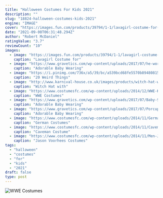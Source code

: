 ```yaml
---
title: "Halloween Costumes For Kids 2021"
description: ""
slug: "18824-halloween-costumes-kids-2021"
engine: "IMAGE"
cover: "https://images.fun.com/products/39794/1-1/lavagirl-costume-for-toddlers.jpg"
date: "2021-09-08T06:31:48.294Z"
author: "Robert McDaniel"
ratingValue: "3.7"
reviewCount: "10"
images:
  - image: "https://images.fun.com/products/39794/1-1/lavagirl-costume-for-toddlers.jpg"
    caption: "Lavagirl Costume for"
  - image: "https://www.gravetics.com/wp-content/uploads/2017/07/he-worlds-cutest-Humpty-Dumpty.jpg"
    caption: "Adorable Baby Wearing"
  - image: "https://i.pinimg.com/736x/a5/39/bc/a539bcd68fe5570b89480815a16ae1d9.jpg"
    caption: "20 Weird Things"
  - image: "http://www.karnival-house.co.uk/images/products/witch-hat-with-grey-hair--halloween-costume-hats19702.jpg"
    caption: "Witch Hat with"
  - image: "https://www.costumesfc.com/wp-content/uploads/2014/12/WWE-Kids-Costumes.jpg"
    caption: "WWE Costumes"
  - image: "https://www.gravetics.com/wp-content/uploads/2017/07/Baby-Skeleton-Halloween-Costume.jpg"
    caption: "Adorable Baby Wearing"
  - image: "https://www.gravetics.com/wp-content/uploads/2017/07/Porcupine-halloween-costume-2017.jpg"
    caption: "Adorable Baby Wearing"
  - image: "https://www.costumesfc.com/wp-content/uploads/2014/11/German-Soldier-Costume.jpg"
    caption: "German Costumes"
  - image: "https://www.costumesfc.com/wp-content/uploads/2014/11/Caveman-Costume.jpg"
    caption: "Caveman Costume"
  - image: "https://www.costumesfc.com/wp-content/uploads/2014/11/Men-Jason-Voorhees-Costume.jpg"
    caption: "Jason Voorhees Costumes"
tags:
  - "halloween"
  - "costumes"
  - "for"
  - "kids"
  - "2021"
draft: false
type: post
---
```



![WWE Costumes](https://www.costumesfc.com/wp-content/uploads/2014/12/WWE-Kids-Costumes.jpg "WWE Costumes")


<!--inArticleAds-->

<!--galleryOne-->


<!--inArticleAds-->

<!--galleryTwo-->


<!--galleryThree-->

